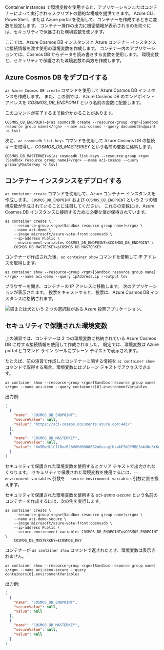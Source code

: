 Container instances で環境変数を使用すると、アプリケーションまたはコンテナーによって実行されるスクリプトの動的な構成を提供できます。 Azure CLI、PowerShell、または Azure portal を使用して、コンテナーを作成するときに変数を設定します。 コンテナー操作の出力に機密情報が表示されるのを防ぐには、セキュリティで保護された環境変数を使います。

ここでは、Azure Cosmos DB インスタンスと Azure コンテナー インスタンスに接続情報を渡す使用の環境変数を作成します。 コンテナー内のアプリケーションでは、Cosmos DB からデータを読み書きする変数を使用します。 環境変数と、セキュリティで保護された環境変数の両方を作成します。

## <a name="deploy-azure-cosmos-db"></a>Azure Cosmos DB をデプロイする

`az Azure Cosmos DB create` コマンドを使用して Azure Cosmos DB インスタンスを作成します。 また、この例では、Azure Cosmos DB のエンドポイント アドレスを *COSMOS_DB_ENDPOINT* という名前の変数に配置します。

このコマンドが完了するまで数分かかることがあります。

```azurecli
COSMOS_DB_ENDPOINT=$(az cosmosdb create --resource-group <rgn>[Sandbox resource group name]</rgn> --name aci-cosmos --query documentEndpoint -o tsv)
```

次に、`az cosmosdb list-keys` コマンドを使用して Azure Cosmos DB の接続キーを取得し、*COSMOS_DB_MASTERKEY* という名前の変数に格納します。

```azurecli
COSMOS_DB_MASTERKEY=$(az cosmosdb list-keys --resource-group <rgn>[Sandbox resource group name]</rgn> --name aci-cosmos --query primaryMasterKey -o tsv)
```

## <a name="deploy-a-container-instance"></a>コンテナー インスタンスをデプロイする

`az container create` コマンドを使用して、Azure コンテナー インスタンスを作成します。 `COSMOS_DB_ENDPOINT` および `COSMOS_DB_ENDPOINT` という 2 つの環境変数が作成されていることに注目してください。 これらの変数には、Azure Cosmos DB インスタンスに接続するために必要な値が保持されています。

```azurecli
az container create \
    --resource-group <rgn>[Sandbox resource group name]</rgn> \
    --name aci-demo \
    --image microsoft/azure-vote-front:cosmosdb \
    --ip-address Public \
    --environment-variables COSMOS_DB_ENDPOINT=$COSMOS_DB_ENDPOINT \
    COSMOS_DB_MASTERKEY=$COSMOS_DB_MASTERKEY
```

コンテナーが作成された後、`az container show` コマンドを使用して IP アドレスを取得します。

```azurecli
az container show --resource-group <rgn>[Sandbox resource group name]</rgn> --name aci-demo --query ipAddress.ip --output tsv
```

ブラウザーを開き、コンテナーの IP アドレスに移動します。 次のアプリケーションが表示されます。 投票をキャストすると、投票は、Azure Cosmos DB インスタンスに格納されます。

![猫または犬という 2 つの選択肢がある Azure 投票アプリケーション。](../media-draft/azure-vote.png)

## <a name="secured-environment-variables"></a>セキュリティで保護された環境変数

上の演習では、コンテナーは 2 つの環境変数に格納されている Azure Cosmos DB に対する接続情報を使用して作成されました。 既定では、環境変数は Azure portal とコマンド ライン ツールにプレーン テキストで表示されます。

たとえば、前の演習で作成したコンテナーに関する情報を `az container show` コマンドで取得する場合、環境変数にはプレーン テキストでアクセスできます。

```azurecli
az container show --resource-group <rgn>[Sandbox resource group name]</rgn> --name aci-demo --query containers[0].environmentVariables
```

出力例:

```json
[
  {
    "name": "COSMOS_DB_ENDPOINT",
    "secureValue": null,
    "value": "https://aci-cosmos.documents.azure.com:443/"
  },
  {
    "name": "COSMOS_DB_MASTERKEY",
    "secureValue": null,
    "value": "Xm5BwdLlCllBvrR26V00000000S2uOusuglhzwkE7dOPMBQ3oA30n3rKd8PKA13700000000095ynys863Ghgw=="
  }
]
```

セキュリティで保護された環境変数を使用するとクリア テキストで出力されなくなります。 セキュリティで保護された環境変数を使用するには、`--environment-variables` 引数を `--secure-environment-variables` 引数に置き換えます。

セキュリティで保護された環境変数を使用する *aci-demo-secure* という名前のコンテナーを作成するには、次の例を実行します。

```azurecli
az container create \
    --resource-group <rgn>[Sandbox resource group name]</rgn> \
    --name aci-demo-secure \
    --image microsoft/azure-vote-front:cosmosdb \
    --ip-address Public \
    --secure-environment-variables COSMOS_DB_ENDPOINT=$COSMOS_ENDPOINT \
    COSMOS_DB_MASTERKEY=$COSMOS_KEY
```

コンテナーが `az container show` コマンドで返されたとき、環境変数は表示されません。

```azurecli
az container show --resource-group <rgn>[Sandbox resource group name]</rgn> --name aci-demo-secure --query containers[0].environmentVariables
```

出力例:

```json
[
  {
    "name": "COSMOS_DB_ENDPOINT",
    "secureValue": null,
    "value": null
  },
  {
    "name": "COSMOS_DB_MASTERKEY",
    "secureValue": null,
    "value": null
  }
]
```